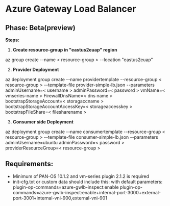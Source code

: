 # **Azure Gateway Load Balancer**

## **Phase:** Beta(preview)

**Steps:**
1. **Create resource-group in "eastus2euap" region** 

az group create --name < resource-group > --location "eastus2euap"

2. **Provider Deployment**

az deployment group create --name providertemplate --resource-group < resource-group > --template-file provider-simple-lb.json
--parameters adminUsername=< username > adminPassword=< password > vmName=< vmseries-name > FirewallDnsName=< dns name > 
bootstrapStorageAccount=< storagaccname > bootstrapStorageAccountAccessKey=< storageaccesskey > bootstrapFileShare=< filesharename >

3. **Consumer side Deployment**

az deployment group create --name consumertemplate --resource-group < resource-group > --template-file consumer-simple-lb.json 
--parameters adminUsername=ubuntu adminPassword=< password > providerResourceGroup=< resource-group >

## **Requirements:**

- Minimum of PAN-OS 10.1.2 and vm-series plugin 2.1.2 is required
- init-cfg.txt or custom data should include this: 
  with default parameters: plugin-op-commands=azure-gwlb-inspect:enable
  plugin-op-commands=azure-gwlb-inspect:enable+internal-port-3000+external-port-3001+internal-vni-900,external-vni-901




